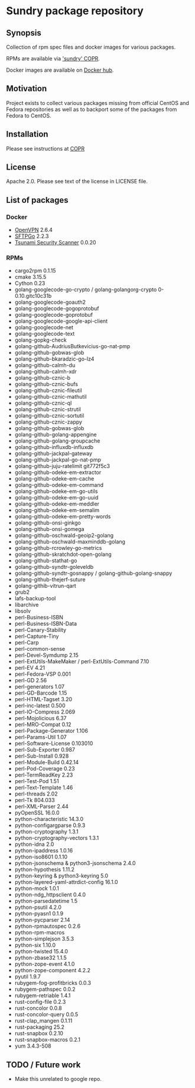 <!--
SPDX-FileCopyrightText: Google Inc
SPDX-FileCopyrightText: 2025 Vladimir Rusinov <vladimir.rusinov@gmail.com>
SPDX-License-Identifier: Apache-2.0
-->

# Sundry package repository

## Synopsis

Collection of rpm spec files and docker images for various packages.

RPMs are available via ['sundry' COPR](https://copr.fedoraproject.org/coprs/vrusinov/sundry/).

Docker images are available on [Docker hub](https://hub.docker.com/u/vrusinov).

## Motivation

Project exists to collect various packages missing from official CentOS and
Fedora repositories as well as to backport some of the packages from Fedora to CentOS.

## Installation

Please see instructions at [COPR](https://copr.fedoraproject.org/coprs/vrusinov/sundry/)

## License

Apache 2.0.
Please see text of the license in LICENSE file.

## List of packages

### Docker

* [OpenVPN](https://openvpn.net/) 2.6.4
* [SFTPGo](https://github.com/drakkan/sftpgo) 2.2.3
* [Tsunami Security Scanner](https://github.com/google/tsunami-security-scanner)
  0.0.20

### RPMs

* cargo2rpm 0.1.15
* cmake 3.15.5
* Cython 0.23
* golang-googlecode-go-crypto / golang-golangorg-crypto 0-0.10.gitc10c31b
* golang-googlecode-goauth2
* golang-googlecode-gogoprotobuf
* golang-googlecode-goprotobuf
* golang-googlecode-google-api-client
* golang-googlecode-net
* golang-googlecode-text
* golang-gopkg-check
* golang-github-AudriusButkevicius-go-nat-pmp
* golang-github-gobwas-glob
* golang-github-bkaradzic-go-lz4
* golang-github-calmh-du
* golang-github-calmh-xdr
* golang-github-cznic-b
* golang-github-cznic-bufs
* golang-github-cznic-fileutil
* golang-github-cznic-mathutil
* golang-github-cznic-ql
* golang-github-cznic-strutil
* golang-github-cznic-sortutil
* golang-github-cznic-zappy
* golang-github-gobwas-glob
* golang-github-golang-appengine
* golang-github-golang-groupcache
* golang-github-influxdb-influxdb
* golang-github-jackpal-gateway
* golang-github-jackpal-go-nat-pmp
* golang-github-juju-ratelimit git772f5c3
* golang-github-odeke-em-extractor
* golang-github-odeke-em-cache
* golang-github-odeke-em-command
* golang-github-odeke-em-go-utils
* golang-github-odeke-em-go-uuid
* golang-github-odeke-em-meddler
* golang-github-odeke-em-semalim
* golang-github-odeke-em-pretty-words
* golang-github-onsi-ginkgo
* golang-github-onsi-gomega
* golang-github-oschwald-geoip2-golang
* golang-github-oschwald-maxminddb-golang
* golang-github-rcrowley-go-metrics
* golang-github-skratchdot-open-golang
* golang-github-stathat-go
* golang-github-syndtr-goleveldb
* golang-github-syndtr-gosnappy / golang-github-golang-snappy
* golang-github-thejerf-suture
* golang-githib-vitrun-qart
* grub2
* lafs-backup-tool
* libarchive
* libsolv
* perl-Business-ISBN
* perl-Business-ISBN-Data
* perl-Canary-Stability
* perl-Capture-Tiny
* perl-Carp
* perl-common-sense
* perl-Devel-Symdump 2.15
* perl-ExtUtils-MakeMaker / perl-ExtUtils-Command 7.10
* perl-EV 4.21
* perl-Fedora-VSP 0.001
* perl-GD 2.56
* perl-generators 1.07
* perl-GD-Barcode 1.15
* perl-HTML-Tagset 3.20
* perl-inc-latest 0.500
* perl-IO-Compress 2.069
* perl-Mojolicious 6.37
* perl-MRO-Compat 0.12
* perl-Package-Generator 1.106
* perl-Params-Util 1.07
* perl-Software-License 0.103010
* perl-Sub-Exporter 0.987
* perl-Sub-Install 0.928
* perl-Module-Build 0.42.14
* perl-Pod-Coverage 0.23
* perl-TermReadKey 2.23
* perl-Test-Pod 1.51
* perl-Text-Template 1.46
* perl-threads 2.02
* perl-Tk 804.033
* perl-XML-Parser 2.44
* pyOpenSSL 16.0.0
* python-characteristic 14.3.0
* python-configargparse 0.9.3
* python-cryptography 1.3.1
* python-cryptography-vectors 1.3.1
* python-idna 2.0
* python-ipaddress 1.0.16
* python-iso8601 0.1.10
* python-jsonschema & python3-jsonschema 2.4.0
* python-hypothesis 1.11.2
* python-keyring & python3-keyring 5.0
* python-layered-yaml-attrdict-config 16.1.0
* python-mock 1.0.1
* python-ndg\_httpsclient 0.4.0
* python-parsedatetime 1.5
* python-psutil 4.2.0
* python-pyasn1 0.1.9
* python-pycparser 2.14
* python-rpmautospec 0.2.6
* python-rpm-macros
* python-simplejson 3.5.3
* python-six 1.10.0
* python-twisted 15.4.0
* python-zbase32 1.1.5
* python-zope-event 4.1.0
* python-zope-component 4.2.2
* pyutil 1.9.7
* rubygem-fog-profitbricks 0.0.3
* rubygem-pathspec 0.0.2
* rubygem-retriable 1.4.1
* rust-config-file 0.2.3
* rust-concolor 0.0.8
* rust-concolor-query 0.0.5
* rust-clap_mangen 0.1.11
* rust-packaging 25.2
* rust-snapbox 0.2.10
* rust-snapbox-macros 0.2.1
* yum 3.4.3-508

## TODO / Future work

* Make this unrelated to google repo.
